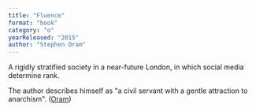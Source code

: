 ```yaml
---
title: "Fluence"
format: "book"
category: "o"
yearReleased: "2015"
author: "Stephen Oram"
---
```

A rigidly stratified society in a near-future London, in which social media determine rank.

The author describes himself as "a civil servant with a gentle attraction to anarchism". (<a href="https://irresponsiblereader.com/tag/stephen-oram/">Oram</a>)

